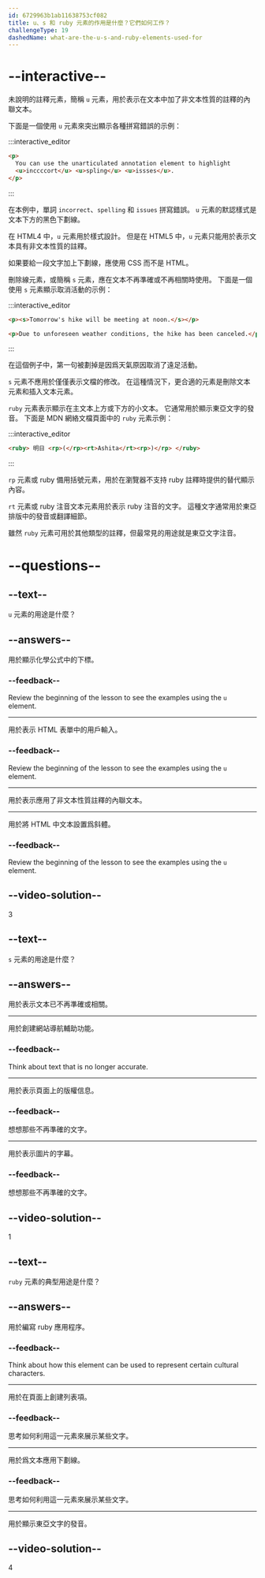 ```yaml
---
id: 6729963b1ab11638753cf082
title: u、s 和 ruby 元素的作用是什麼？它們如何工作？
challengeType: 19
dashedName: what-are-the-u-s-and-ruby-elements-used-for
---
```


# --interactive--

未說明的註釋元素，簡稱 `u` 元素，用於表示在文本中加了非文本性質的註釋的內聯文本。

下面是一個使用 `u` 元素來突出顯示各種拼寫錯誤的示例：

:::interactive_editor

```html
<p>
  You can use the unarticulated annotation element to highlight
  <u>inccccort</u> <u>spling</u> <u>issses</u>.
</p>
```

:::

在本例中，單詞 `incorrect`、`spelling` 和 `issues` 拼寫錯誤。 `u` 元素的默認樣式是文本下方的黑色下劃線。

在 HTML4 中，`u` 元素用於樣式設計。 但是在 HTML5 中，`u` 元素只能用於表示文本具有非文本性質的註釋。

如果要給一段文字加上下劃線，應使用 CSS 而不是 HTML。

刪除線元素，或簡稱 `s` 元素，應在文本不再準確或不再相關時使用。 下面是一個使用 `s` 元素顯示取消活動的示例：

:::interactive_editor

```html
<p><s>Tomorrow's hike will be meeting at noon.</s></p>

<p>Due to unforeseen weather conditions, the hike has been canceled.</p>
```

:::

在這個例子中，第一句被劃掉是因爲天氣原因取消了遠足活動。

`s` 元素不應用於僅僅表示文檔的修改。 在這種情況下，更合適的元素是刪除文本元素和插入文本元素。

`ruby` 元素表示顯示在主文本上方或下方的小文本。 它通常用於顯示東亞文字的發音。 下面是 MDN 網絡文檔頁面中的 `ruby` 元素示例：

:::interactive_editor

```html
<ruby> 明日 <rp>(</rp><rt>Ashita</rt><rp>)</rp> </ruby>
```

:::

`rp` 元素或 ruby 備用括號元素，用於在瀏覽器不支持 ruby 註釋時提供的替代顯示內容。

`rt` 元素或 ruby 注音文本元素用於表示 ruby 注音的文字。 這種文字通常用於東亞排版中的發音或翻譯細節。

雖然 `ruby` 元素可用於其他類型的註釋，但最常見的用途就是東亞文字注音。

# --questions--

## --text--

`u` 元素的用途是什麼？

## --answers--

用於顯示化學公式中的下標。

### --feedback--

Review the beginning of the lesson to see the examples using the `u` element.

---

用於表示 HTML 表單中的用戶輸入。

### --feedback--

Review the beginning of the lesson to see the examples using the `u` element.

---

用於表示應用了非文本性質註釋的內聯文本。

---

用於將 HTML 中文本設置爲斜體。

### --feedback--

Review the beginning of the lesson to see the examples using the `u` element.

## --video-solution--

3

## --text--

`s` 元素的用途是什麼？

## --answers--

用於表示文本已不再準確或相關。

---

用於創建網站導航輔助功能。

### --feedback--

Think about text that is no longer accurate.

---

用於表示頁面上的版權信息。

### --feedback--

想想那些不再準確的文字。

---

用於表示圖片的字幕。

### --feedback--

想想那些不再準確的文字。

## --video-solution--

1

## --text--

`ruby` 元素的典型用途是什麼？

## --answers--

用於編寫 ruby 應用程序。

### --feedback--

Think about how this element can be used to represent certain cultural characters.

---

用於在頁面上創建列表項。

### --feedback--

思考如何利用這一元素來展示某些文字。

---

用於爲文本應用下劃線。

### --feedback--

思考如何利用這一元素來展示某些文字。

---

用於顯示東亞文字的發音。

## --video-solution--

4
